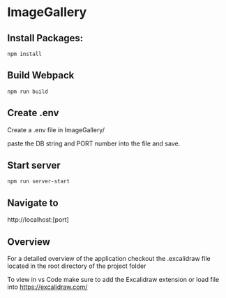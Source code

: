 # ImageGallery

## Install Packages:
```npm install```

## Build Webpack
```npm run build```

## Create .env 
Create a .env file in ImageGallery/

paste the DB string and PORT number into the file and save.

## Start server 
```npm run server-start```

## Navigate to 
 http://localhost:[port]

## Overview 
For a detailed overview of the application checkout the .excalidraw file 
located in the root directory of the project folder

To view in vs Code make sure to add the Excalidraw extension 
or load file into https://excalidraw.com/

